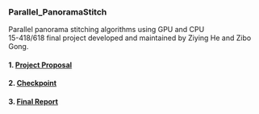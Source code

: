 ### Parallel_PanoramaStitch   
Parallel panorama stitching algorithms using GPU and CPU     
15-418/618 final project developed and maintained by Ziying He and Zibo Gong.
#### 1. [Project Proposal](https://zibog98.github.io/ParaPanoStitch/project_proposal)
#### 2. [Checkpoint](https://zibog98.github.io/ParaPanoStitch/milestone_report)
#### 3. [Final Report](Final-Report.pdf)
